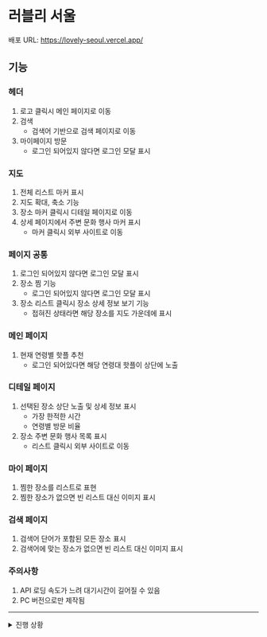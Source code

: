 # 러블리 서울

배포 URL: https://lovely-seoul.vercel.app/

## 기능

### 헤더

1. 로고 클릭시 메인 페이지로 이동
2. 검색
   - 검색어 기반으로 검색 페이지로 이동
3. 마이페이지 방문
   - 로그인 되어있지 않다면 로그인 모달 표시

### 지도

1. 전체 리스트 마커 표시
2. 지도 확대, 축소 기능
3. 장소 마커 클릭시 디테일 페이지로 이동
4. 상세 페이지에서 주변 문화 행사 마커 표시
   - 마커 클릭시 외부 사이트로 이동

### 페이지 공통

1. 로그인 되어있지 않다면 로그인 모달 표시
2. 장소 찜 기능
   - 로그인 되어있지 않다면 로그인 모달 표시
3. 장소 리스트 클릭시 장소 상세 정보 보기 기능
   - 접혀진 상태라면 해당 장소를 지도 가운데에 표시

### 메인 페이지

1. 현재 연령별 핫플 추천
   - 로그인 되어있다면 해당 연령대 핫플이 상단에 노출

### 디테일 페이지

1. 선택된 장소 상단 노출 및 상세 정보 표시
   - 가장 한적한 시간
   - 연령별 방문 비율
2. 장소 주변 문화 행사 목록 표시
   - 리스트 클릭시 외부 사이트로 이동

### 마이 페이지

1. 찜한 장소를 리스트로 표현
2. 찜한 장소가 없으면 빈 리스트 대신 이미지 표시

### 검색 페이지

1. 검색어 단어가 포함된 모든 장소 표시
2. 검색어에 맞는 장소가 없으면 빈 리스트 대신 이미지 표시

### 주의사항

1. API 로딩 속도가 느려 대기시간이 길어질 수 있음
2. PC 버전으로만 제작됨

---

<details>
<summary>진행 상황</summary>

## 업데이트 일자: 2024.10.04

### [완료]

#### 카카오 지도 컴포넌트

0. 전체 장소 데이터 패치
1. 지도 표시
2. 마커 표시
   - 장소 마커
   - 문화 행사 마커
3. 팝업 표시
   - 장소 마커
   - 문화 행사 마커

#### 핫플 리스트

1. 리스트 컴포넌트
2. 데이터 가공
   - 전체 데이터에 연령별 인구 추가
   - 전체 데이터에 주소명 추가
3. 연령별 핫플 추출
4. 리스트 컴포넌트에 데이터 바인딩

#### 디테일 리스트 컴포넌트

1. 가장 한산한 시간 계산
2. 막대그래프 삽입
3. 클릭시 지도 중앙으로 이동
4. 하트 클릭시 좋아요 기능
   - 로컬 스토리지에 저장
5. 아코디언 스타일로 다시 접을 수 있음

#### 문화 행사 리스트 컴포넌트

1. 데이터 바인딩
2. 자세히보기 클릭시 URL로 이동

#### 리스트 전환 버튼 컴포넌트

1. 마커를 클릭해서 장소를 선택한 상태라면 버튼 노출
   - 버튼은 현재 장소와 문화 행사 목록을 볼 수 있는 버튼
2. 현재 장소 버튼을 누르면 현재 활성화된 장소의 정보를 볼 수 있음
3. 문화 행사 버튼을 누르면 현쟇 활성화된 장소 주변의 문화 행사를 볼 수 있음

#### Welcome 메세지 컴포넌트

1. URL과 로그인된 상태에 따라 메시지를 다르게 노출

#### 로그인 컴포넌트

1. 이름과 나이대를 입력받으면 로컬스토리지에 저장

#### 헤더 컴포넌트

1. 로고를 클릭하면 초기화면으로 이동
2. 장소명으로 검색 기능 제공
3. 마이페이지로 이동

#### 공통

1. propTypes 작성
2. 리팩토링
3. 주석 작성
4. 배포

#### MyPage

1. MyPage에서 새로고침시 오류 발생 디버그

#### DetailPage

1. EventButtons 높이 지정
2. 정적 데이터가 아닌 전역 상태 관리하고 있는 allPlaceLists를 통해 matchedData 업데이트
